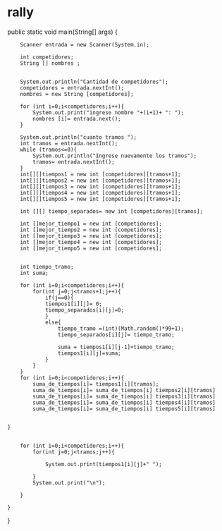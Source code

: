 # rally
 public static void main(String[] args) {
      
        Scanner entrada = new Scanner(System.in);
    
        int competidores;
        String [] nombres ;
        
        
        System.out.println("Cantidad de competidores");
        competidores = entrada.nextInt();
        nombres = new String [competidores]; 
        
        for (int i=0;i<competidores;i++){
            System.out.print("ingrese nombre "+(i+1)+ ": ");
            nombres [i]= entrada.next();
        }
        
        System.out.println("cuanto tramos ");
        int tramos = entrada.nextInt();
        while (tramos<=0){
            System.out.println("Ingrese nuevamente los tramos");
            tramos= entrada.nextInt();
        }
        int[][]tiempos1 = new int [competidores][tramos+1];
        int[][]tiempos2 = new int [competidores][tramos+1];
        int[][]tiempos3 = new int [competidores][tramos+1];
        int[][]tiempos4 = new int [competidores][tramos+1];
        int[][]tiempos5 = new int [competidores][tramos+1];
       
        int [][] tiempo_separados= new int [competidores][tramos];
        
        int []mejor_tiempo1 = new int [competidores];
        int []mejor_tiempo2 = new int [competidores];
        int []mejor_tiempo3 = new int [competidores];
        int []mejor_tiempo4 = new int [competidores];
        int []mejor_tiempo5 = new int [competidores];
       
        
        int tiempo_tramo;
        int suma; 
        
        for (int i=0;i<competidores;i++){
            for(int j=0;j<tramos+1;j++){
                if(j==0){
                tiempos1[i][j]= 0;
                tiempo_separados[i][j]=0;
                }
                else{
                    tiempo_tramo =(int)(Math.random()*99+1);
                    tiempo_separados[i][j]= tiempo_tramo;
                    
                    suma = tiempos1[i][j-1]+tiempo_tramo;
                    tiempos1[i][j]=suma;
                }  
            }
        }
        for (int i=0;i<competidores;i++){
            suma_de_tiempos[i]= tiempos1[i][tramos];
            suma_de_tiempos[i]= suma_de_tiempos[i] tiempos2[i][tramos]
            suma_de_tiempos[i]= suma_de_tiempos[i] tiempos3[i][tramos]
            suma_de_tiempos[i]= suma_de_tiempos[i] tiempos4[i][tramos]
            suma_de_tiempos[i]= suma_de_tiempos[i] tiempos5[i][tramos]

    
    }
        
        
        for (int i=0;i<competidores;i++){
            for(int j=0;j<tramos;j++){

                System.out.print(tiempos1[i][j]+" ");

            }
            System.out.print("\n");

        }
	
    }
    
}
